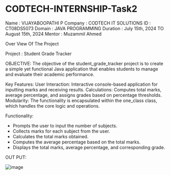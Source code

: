 # CODTECH-INTERNSHIP-Task2

Name : VIJAYABOOPATHI P
Company : CODTECH IT SOLUTIONS
ID : CT08DS5073
Domain : JAVA PROGRAMMING
Duration : July 15th, 2024 TO August 15th, 2024
Mentor : Muzammil Ahmed

Over View Of The Project

Project : Student Grade Tracker

OBJECTIVE:
The objective of the student_grade_tracker project is to create a simple yet functional Java application that enables students to manage and evaluate their academic performance.

Key Features:
User Interaction: Interactive console-based application for inputting marks and receiving results.
Calculations: Computes total marks, average percentage, and assigns grades based on percentage thresholds.
Modularity: The functionality is encapsulated within the one_class class, which handles the core logic and operations.

Functionality:
* Prompts the user to input the number of subjects.
* Collects marks for each subject from the user.
* Calculates the total marks obtained.
* Computes the average percentage based on the total marks.
* Displays the total marks, average percentage, and corresponding grade.

OUT PUT:

![image](https://github.com/user-attachments/assets/6da4712c-d3e9-4b65-b23c-d3e2f0bfc06d)




